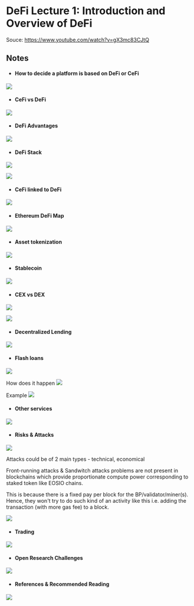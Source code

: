 # DeFi Lecture 1: Introduction and Overview of DeFi

Souce: <https://www.youtube.com/watch?v=gX3mc83CJtQ>

## Notes

* #### How to decide a platform is based on DeFi or CeFi

![](../../../img/DeFi%20Lecture%201_%20Introduction%20and%20Overview%20of%20DeFi%207-32%20screenshot_1.png)

* #### CeFi vs DeFi

![](../../../img/DeFi%20Lecture%201_%20Introduction%20and%20Overview%20of%20DeFi%209-37%20screenshot.png)

* #### DeFi Advantages

![](../../../img/DeFi%20Lecture%201_%20Introduction%20and%20Overview%20of%20DeFi%2012-38%20screenshot.png)

* #### DeFi Stack

![](../../../img/DeFi%20Lecture%201_%20Introduction%20and%20Overview%20of%20DeFi%2016-14%20screenshot.png)

![](../../../img/DeFi%20Lecture%201_%20Introduction%20and%20Overview%20of%20DeFi%2019-13%20screenshot.png)

* #### CeFi linked to DeFi
![](../../../img/DeFi%20Lecture%201_%20Introduction%20and%20Overview%20of%20DeFi%2019-50%20screenshot.png)

* #### Ethereum DeFi Map
![](../../../img/DeFi%20Lecture%201_%20Introduction%20and%20Overview%20of%20DeFi%2020-27%20screenshot.png)

* #### Asset tokenization
![](../../../img/DeFi%20Lecture%201_%20Introduction%20and%20Overview%20of%20DeFi%2021-24%20screenshot.png)

* #### Stablecoin
![](../../../img/DeFi%20Lecture%201_%20Introduction%20and%20Overview%20of%20DeFi%2023-1%20screenshot.png)

* #### CEX vs DEX
![](../../../img/DeFi%20Lecture%201_%20Introduction%20and%20Overview%20of%20DeFi%2025-49%20screenshot.png)

![](../../../img/DeFi%20Lecture%201_%20Introduction%20and%20Overview%20of%20DeFi%2027-0%20screenshot.png)

* #### Decentralized Lending
![](../../../img/DeFi%20Lecture%201_%20Introduction%20and%20Overview%20of%20DeFi%2030-27%20screenshot.png)

* #### Flash loans
![](../../../img/DeFi%20Lecture%201_%20Introduction%20and%20Overview%20of%20DeFi%2031-9%20screenshot.png)

How does it happen
![](../../../img/DeFi%20Lecture%201_%20Introduction%20and%20Overview%20of%20DeFi%2031-27%20screenshot.png)

Example
![](../../../img/DeFi%20Lecture%201_%20Introduction%20and%20Overview%20of%20DeFi%2032-42%20screenshot.png)

* #### Other services
![](../../../img/DeFi%20Lecture%201_%20Introduction%20and%20Overview%20of%20DeFi%2035-37%20screenshot.png)

* #### Risks & Attacks
![](../../../img/DeFi%20Lecture%201_%20Introduction%20and%20Overview%20of%20DeFi%2036-49%20screenshot.png)

Attacks could be of 2 main types - technical, economical

Front-running attacks & Sandwitch attacks problems are not present in blockchains which provide proportionate compute power corresponding to staked token like EOSIO chains.

This is because there is a fixed pay per block for the BP/validator/miner(s). Hence, they won't try to do such kind of an activity like this i.e. adding the transaction (with more gas fee) to a block.

![](../../../img/DeFi%20Lecture%201_%20Introduction%20and%20Overview%20of%20DeFi%2039-41%20screenshot.png)

* #### Trading
![](../../../img/DeFi%20Lecture%201_%20Introduction%20and%20Overview%20of%20DeFi%2043-21%20screenshot.png)

* #### Open Research Challenges
![](../../../img/DeFi%20Lecture%201_%20Introduction%20and%20Overview%20of%20DeFi%2046-13%20screenshot.png)

* #### References & Recommended Reading
![](../../../img/DeFi%20Lecture%201_%20Introduction%20and%20Overview%20of%20DeFi%2049-24%20screenshot.png)